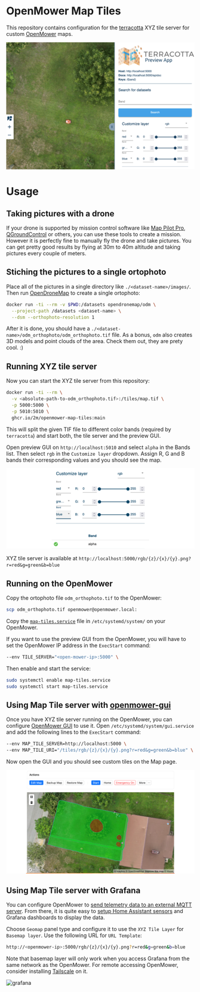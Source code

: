 # OpenMower Map Tiles

This repository contains configuration for the [terracotta][] XYZ tile server for custom [OpenMower][openmower] maps.

![demo][]

[terracotta]: https://github.com/DHI-GRAS/terracotta
[openmower]:  https://openmower.de/
[demo]:       ./docs/demo.png

# Usage

## Taking pictures with a drone

If your drone is supported by mission control software like [Map Pilot Pro][map-pilot-pro], [QGroundControl][qgroundcontrol] or others, you can use these tools to create a mission. However it is perfectly fine to manually fly the drone and take pictures. You can get pretty good results by flying at 30m to 40m altitude and taking pictures every couple of meters.

## Stiching the pictures to a single ortophoto

Place all of the pictures in a single directory like `./<dataset-name>/images/`. Then run [OpenDroneMap][odm] to create a single ortophoto:

```bash
docker run -ti --rm -v $PWD:/datasets opendronemap/odm \
  --project-path /datasets <dataset-name> \
  --dsm --orthophoto-resolution 1
```

After it is done, you should have a `./<dataset-name>/odm_orthophoto/odm_orthophoto.tif` file. As a bonus, `odm` also creates 3D models and point clouds of the area. Check them out, they are prety cool. :)

## Running XYZ tile server

Now you can start the XYZ tile server from this repository:

```bash
docker run -ti --rm \
  -v <absolute-path-to-odm_orthophoto.tif>:/tiles/map.tif \
  -p 5000:5000 \
  -p 5010:5010 \
  ghcr.io/2m/openmower-map-tiles:main
```

This will split the given TIF file to different color bands (required by `terracotta`) and start both, the tile server and the preview GUI.

Open preview GUI on `http://localhost:5010` and select `alpha` in the Bands list. Then select `rgb` in the `Customize layer` dropdown. Assign R, G and B bands their corresponding values and you should see the map.

![preview][]

XYZ tile server is available at `http://localhost:5000/rgb/{z}/{x}/{y}.png?r=red&g=green&b=blue`

[map-pilot-pro]:     https://dronesmadeeasy.com/map-pilot
[qgroundcontrol]:    http://qgroundcontrol.com/
[odm]:               https://github.com/OpenDroneMap/ODM
[preview]:           ./docs/preview.png

## Running on the OpenMower

Copy the ortophoto file `odm_orthophoto.tif` to the OpenMower:

```bash
scp odm_orthophoto.tif openmower@openmower.local:
```

Copy the [`map-tiles.service`][map-tiles-service] file in `/etc/systemd/system/` on your OpenMower.

If you want to use the preview GUI from the OpenMower, you will have to set the OpenMower IP address in the `ExecStart` command:

```bash
--env TILE_SERVER="<open-mower-ip>:5000" \
```

Then enable and start the service:

```bash
sudo systemctl enable map-tiles.service
sudo systemctl start map-tiles.service
```

[map-tiles-service]: ./map-tiles.service

## Using Map Tile server with [openmower-gui][]

Once you have XYZ tile server running on the OpenMower, you can configure [OpenMower GUI][openmower-gui] to use it.
Open `/etc/systemd/system/gui.service` and add the following lines to the `ExecStart` command:

```bash
--env MAP_TILE_SERVER=http://localhost:5000 \
--env MAP_TILE_URI="/tiles/rgb/{z}/{x}/{y}.png?r=red&g=green&b=blue" \
```

Now open the GUI and you should see custom tiles on the Map page.

![map][]

[openmower-gui]: https://github.com/cedbossneo/openmower-gui
[map]:           ./docs/map.png

## Using Map Tile server with Grafana

You can configure OpenMower to [send telemetry data to an external MQTT server][mqtt-server].
From there, it is quite easy to [setup Home Assistant sensors][home-assistant] and Grafana dashboards to display the data.

Choose `Geomap` panel type and configure it to use the `XYZ Tile Layer` for `Basemap layer`. Use the following URL for `URL Template`:

```bash
http://<openmower-ip>:5000/rgb/{z}/{x}/{y}.png?r=red&g=green&b=blue
```

Note that basemap layer will only work when you access Grafana from the same network as the OpenMower. For remote accessing OpenMower, consider installing [Tailscale][tailscale] on it.

![grafana][]

[mqtt-server]:    https://github.com/ClemensElflein/open_mower_ros/blob/main/src/open_mower/config/mower_config.sh.example#L130-L135
[home-assistant]: https://github.com/2m/hassio-config/blob/ginkunai/packages/openmower.yaml
[tailscale]:      https://tailscale.com/
[grafana]:        ./docs/grafana.png
